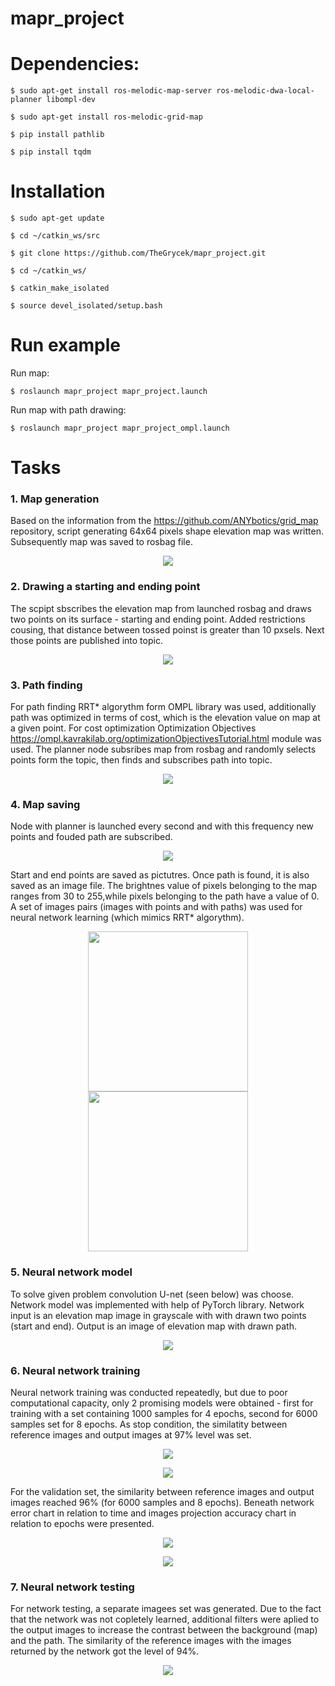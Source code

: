 # mapr_project

# Dependencies:
```
$ sudo apt-get install ros-melodic-map-server ros-melodic-dwa-local-planner libompl-dev

$ sudo apt-get install ros-melodic-grid-map

$ pip install pathlib

$ pip install tqdm
```
# Installation
```
$ sudo apt-get update

$ cd ~/catkin_ws/src

$ git clone https://github.com/TheGrycek/mapr_project.git

$ cd ~/catkin_ws/

$ catkin_make_isolated

$ source devel_isolated/setup.bash
```
# Run example

Run map:

`$ roslaunch mapr_project mapr_project.launch`

Run map with path drawing:

`$ roslaunch mapr_project mapr_project_ompl.launch`


# Tasks

### 1. Map generation
Based on the information from the https://github.com/ANYbotics/grid_map repository, script generating 64x64 pixels shape elevation map was written. Subsequently map was saved to rosbag file.

<p align="center"> 
<img src="doc/elevation_map.JPG">
</p>

### 2. Drawing a starting and ending point
The scpipt sbscribes the elevation map from launched rosbag and draws two points on its surface - starting and ending point. Added restrictions cousing, that distance between tossed poinst is greater than 10 pxsels. Next those points are published into topic.

<p align="center"> 
<img src="doc/elevation_map_points.JPG">
</p>

### 3. Path finding
For path finding RRT* algorythm form OMPL library was used, additionally path was optimized in terms of cost, which is the elevation value on map at a given point. For cost optimization Optimization Objectives https://ompl.kavrakilab.org/optimizationObjectivesTutorial.html module was used. The planner node subsribes map from rosbag and randomly selects points form the topic, then finds and subscribes path into topic.

<p align="center"> 
<img src="doc/elevation_map_path.JPG">
</p>

### 4. Map saving
Node with planner is launched every second and with this frequency new points and fouded path are subscribed.

<p align="center"> 
<img src="doc/planning.gif">
</p>

Start and end points are saved as pictutres. Once path is found, it is also saved as an image file.  The brightnes value of pixels belonging to the map ranges from 30 to 255,while pixels belonging to the path have a value of 0. A set of images pairs (images with points and with paths) was used for neural network learning (which mimics RRT* algorythm).

<p align="center"> 
<img src="doc/data_point.png" width="256px" height="256px">
<img src="doc/data_path.png" width="256px" height="256px">
</p>

### 5. Neural network model
To solve given problem convolution U-net (seen below) was choose. Network model was implemented with help of PyTorch library. Network input is an elevation map image in grayscale with with drawn two points (start and end). Output is an  image of elevation map with drawn path.

<p align="center"> 
<img src="doc/Model_sieci.PNG">
</p>

### 6. Neural network training 
Neural network training was conducted repeatedly, but due to poor computational capacity, only 2 promising models were obtained - first for training with a set containing 1000 samples for 4 epochs, second for 6000 samples set for 8 epochs. As stop condition, the similatity between reference images and output images at 97% level was set.

<p align="center"> 
<img src="doc/1000probek_4epoki.png">
</p>

<p align="center"> 
<img src="doc/6000probek_8epok.png">
</p>

For the validation set, the similarity between reference images and output images reached 96% (for 6000 samples and 8 epochs). 
Beneath network error chart in relation to time and images projection accuracy chart in relation to epochs were presented.

<p align="center"> 
<img src="doc/Loss_figure.png">
</p>

<p align="center"> 
<img src="doc/Accuracy_figure.png">
</p>

### 7. Neural network testing
For network testing, a separate imagees set was generated. Due to the fact that the network was not copletely learned, additional filters were aplied to the output images to increase the contrast between the background (map) and the path. The similarity of the reference images with the images returned by the network got the level of 94%.

<p align="center"> 
<img src="doc/Tesing.png">
</p>



